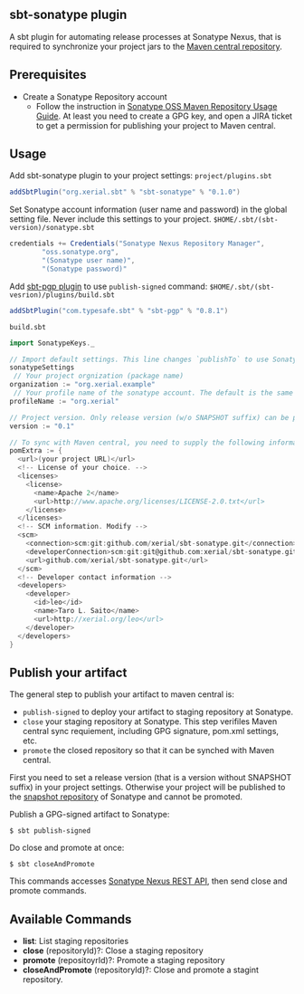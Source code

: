 sbt-sonatype plugin
---

A sbt plugin for automating release processes at Sonatype Nexus, that is required to synchronize your project jars to the [Maven central repository](http://repo1.maven.org/maven2).


## Prerequisites
 
 * Create a Sonatype Repository account 
   * Follow the instruction in [Sonatype OSS Maven Repository Usage Guide](https://docs.sonatype.org/display/Repository/Sonatype+OSS+Maven+Repository+Usage+Guide). At least you need to create a GPG key, and open a JIRA ticket to get a permission for publishing your project to Maven central.

## Usage

Add sbt-sonatype plugin to your project settings:
`project/plugins.sbt`
```scala
addSbtPlugin("org.xerial.sbt" % "sbt-sonatype" % "0.1.0")
```

Set Sonatype account information (user name and password) in the global setting file. Never include this settings to your project. 
`$HOME/.sbt/(sbt-version)/sonatype.sbt`

```scala
credentials += Credentials("Sonatype Nexus Repository Manager",
	    "oss.sonatype.org",
	    "(Sonatype user name)",
	    "(Sonatype password)"
```

Add [sbt-pgp plugin](http://www.scala-sbt.org/sbt-pgp/) to use `publish-signed` command:
`$HOME/.sbt/(sbt-vesrion)/plugins/build.sbt`

```scala
addSbtPlugin("com.typesafe.sbt" % "sbt-pgp" % "0.8.1")
```


`build.sbt`

```scala
import SonatypeKeys._

// Import default settings. This line changes `publishTo` to use Sonatype repository.
sonatypeSettings
 // Your project orgnization (package name)
organization := "org.xerial.example" 
 // Your profile name of the sonatype account. The default is the same with the organization 
profileName := "org.xerial" 

// Project version. Only release version (w/o SNAPSHOT suffix) can be promoted.
version := "0.1" 

// To sync with Maven central, you need to supply the following information:
pomExtra := {
  <url>(your project URL)</url>
  <!-- License of your choice. -->
  <licenses>
    <license>
      <name>Apache 2</name>
      <url>http://www.apache.org/licenses/LICENSE-2.0.txt</url>
    </license>
  </licenses>
  <!-- SCM information. Modify -->
  <scm>
    <connection>scm:git:github.com/xerial/sbt-sonatype.git</connection>
    <developerConnection>scm:git:git@github.com:xerial/sbt-sonatype.git</developerConnection>
    <url>github.com/xerial/sbt-sonatype.git</url>
  </scm>
  <!-- Developer contact information -->
  <developers>
    <developer>
      <id>leo</id>
      <name>Taro L. Saito</name>
      <url>http://xerial.org/leo</url>
    </developer>
  </developers>
}
```

## Publish your artifact

The general step to publish your artifact to maven central is: 

 * `publish-signed` to deploy your artifact to staging repository at Sonatype.
 * `close` your staging repository at Sonatype. This step verifiles Maven central sync requiement, including GPG signature, pom.xml settings, etc.
 * `promote` the closed repository so that it can be synched with Maven central. 

First you need to set a release version (that is a version without SNAPSHOT suffix) in your project settings. Otherwise your project will be published to the [snapshot repository](http://oss.sonatype.org/content/repositories/snapshots) of Sonatype and cannot be promoted.

Publish a GPG-signed artifact to Sonatype:
```
$ sbt publish-signed
```

Do close and promote at once:
```
$ sbt closeAndPromote
```
This commands accesses [Sonatype Nexus REST API](https://oss.sonatype.org/nexus-staging-plugin/default/docs/index.html), then send close and promote commands. 



## Available Commands

* **list**: List staging repositories 
* **close** (repositoryId)?: Close a staging repository
* **promote** (repositoyrId)?: Promote a staging repository
* **closeAndPromote** (repositoryId)?: Close and promote a stagint repository.
